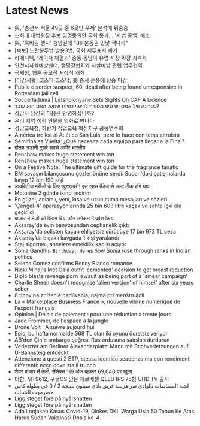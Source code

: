 # Latest News
-  與, '총선서 서울 49곳 중 6곳만 우세' 분석에 뒤숭숭
-  조희대 대법원장 후보 임명동의안 국회 통과… '사법 공백' 해소
-  與, '묵비권 행사' 송영길에 "86 운동권 민낯 적나라"
-  [속보] 노란봉투법·방송3법, 국회 재투표서 폐기
-  라메디텍, '레이저 채혈기' 중동·동남아·유럽 시장 확장 가속화
-  인천시자살예방센터, 캠핑장협회와 자살예방 관련 업무협약
-  국세청, 웹툰 공모전 시상식 개최
-  [마감시황] 코스피·코스닥, 美 증시 훈풍에 상승 마감
-  Public disorder suspect, 60, dead after being found unresponsive in Rotterdam jail cell
-  Soccerladuma | Letsholonyane Sets Sights On CAF A Licence
-  לסרינה וויליאמס יש טיפ מטורף לריפוי כוויות שמש. האם הוא עובד?
-  상담사 당신의 마음은 안녕하십니까?
-  우리 지역 청렴 인물을 영화로 만나다
-  경남교육청, 하반기 직업교육 혁신지구 공동연수회
-  América trollea al Atlético San Luis, pero lo hace con tema altruista
-  Semifinales Vuelta: ¿Qué necesita cada equipo para llegar a la Final?
-  गौतम अडानी दूसरे सबसे अमीर भारतीय
-  Renshaw makes huge statement win ton
-  Renshaw makes huge statement win ton
-  On a Festive Note: The ultimate gift guide for the fragrance fanatic
-  BM savaşın bilançosunu gözler önüne serdi: Sudan'daki çatışmalarda kayıp 12 bin 190 kişi
-  डायबिटीज मरीजों के लिए खुशखबरी! इस खास बैंडेज से जल्द ठीक होंगे घाव
-  Motorine 2 günde ikinci indirim
-  En güzel, anlamlı, yeni, kısa ve uzun cuma mesajları ve sözleri
-  'Çengel-4' operasyonlarında 25 bin 603 litre kaçak ve sahte içki ele geçirildi
-  बाजार ने तेजी को विराम दिया और समेकन में प्रवेश किया
-  Aksaray'da evin banyosundan cephanelik çıktı
-  Aksaray'da polisten kaçan ehliyetsiz sürücüye 17 bin 973 TL ceza
-  Aksaray’da bıçaklı kavgada 1 kişi yaralandı
-  Staj sigortası, annelere emeklilik kapısı açıyor
-  Sonia Gandhi`s Birthday: Here`s how Sonia rose through ranks in Indian politics
-  Selena Gomez confirms Benny Blanco romance
-  Nicki Minaj's Met Gala outfit 'cemented' decision to get breast reduction
-  Diplo blasts revenge porn lawsuit as being part of a 'smear campaign'
-  Charlie Sheen doesn't recognise 'alien version' of himself after six years sober
-  8 tipov na zníženie nadúvania, najmä pri menštruácii
-  La « Marketplace﻿ Business France », nouvelle vitrine numérique de l'export français
-  Opinion | Délais de paiement : pour une réduction à trente jours
-  Jade Frommer, de l'espace à la jungle
-  Drone Volt : A suivre aujourd'hui
-  Epic, bu hafta normalde 368 TL olan iki oyunu ücretsiz veriyor
-  AB'den Çin'e ambargo çağrısı: Rus ordusuna satışları durdurun
-  Verletzter am Berliner Alexanderplatz: Mann mit Stichverletzungen auf U-Bahnsteig entdeckt
-  Attenzione a questi 2 BTP, stessa identica scadenza ma con rendimenti differenti: ecco dove sta il trucco
-  शेयर बाजार में तेजी, सेंसेक्स 119 अंक बढ़कर 69,640 पर खुला
-  더함, MT9612, 구글OS 담은 제로베젤 QLED IPS 75형 UHD TV 출시
-  لجنة المسابقات بالوادي تقر هزيمة فريق نادي سيئون بنتيجة 3 / 0 في بطولة كأس حضرموت للشباب
-  Ligg steget före på nyårsnatten
-  Ligg steget före på nyårsnatten
-  Ada Lonjakan Kasus Covid-19, Dinkes DKI: Warga Usia 50 Tahun Ke Atas Harus Sudah Vaksinasi Dosis ke-4
